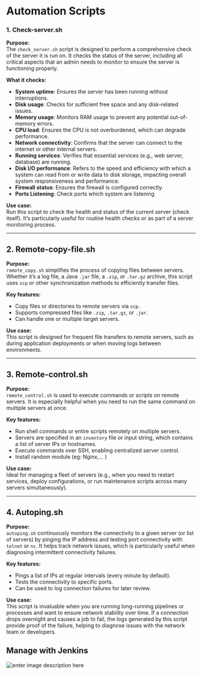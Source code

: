 # Automation Scripts
### 1. **Check-server.sh**

**Purpose:**  
The `check_server.sh` script is designed to perform a comprehensive check of the server it is run on. It checks the status of the server, including all critical aspects that an admin needs to monitor to ensure the server is functioning properly.

**What it checks:**

-   **System uptime**: Ensures the server has been running without interruptions.
-   **Disk usage**: Checks for sufficient free space and any disk-related issues.
-   **Memory usage**: Monitors RAM usage to prevent any potential out-of-memory errors.
-   **CPU load**: Ensures the CPU is not overburdened, which can degrade performance.
-   **Network connectivity**: Confirms that the server can connect to the internet or other internal servers.
-   **Running services**: Verifies that essential services (e.g., web server, database) are running. 
-   **Disk I/O performance**: Refers to the speed and efficiency with which a system can read from or write data to disk storage, impacting overall system responsiveness and performance.
-   **Firewall status**: Ensures the firewall is configured correctly.
-   **Ports Listening**: Check ports which system are listening

**Use case:**  
Run this script to check the health and status of the current server (check itself). It’s particularly useful for routine health checks or as part of a server monitoring process.

----------

## 2. **Remote-copy-file.sh**

**Purpose:**  
`remote_copy.sh` simplifies the process of copying files between servers. Whether it’s a log file, a Java `.jar` file, a `.zip`, or `.tar.gz` archive, this script uses `scp` or other synchronization methods to efficiently transfer files.

**Key features:**

-   Copy files or directories to remote servers via `scp`.
-   Supports compressed files like `.zip`, `.tar.gz`, or `.jar`.
-   Can handle one or multiple target servers.

**Use case:**  
This script is designed for frequent file transfers to remote servers, such as during application deployments or when moving logs between environments.

----------

## 3. **Remote-control.sh**

**Purpose:**  
`remote_control.sh` is used to execute commands or scripts on remote servers. It is especially helpful when you need to run the same command on multiple servers at once.

**Key features:**

-   Run shell commands or entire scripts remotely on multiple servers.
-   Servers are specified in an `inventory` file or input string, which contains a list of server IPs or hostnames.
-   Execute commands over SSH, enabling centralized server control.
-   Install random module (eg: Nginx,... )

**Use case:**  
Ideal for managing a fleet of servers (e.g., when you need to restart services, deploy configurations, or run maintenance scripts across many servers simultaneously).

----------

## 4. **Autoping.sh**

**Purpose:**  
`autoping.sh` continuously monitors the connectivity to a given server (or list of servers) by pinging the IP address and testing port connectivity with `telnet` or `nc`. It helps track network issues, which is particularly useful when diagnosing intermittent connectivity failures.

**Key features:**

-   Pings a list of IPs at regular intervals (every minute by default).
-   Tests the connectivity to specific ports.
-   Can be used to log connection failures for later review.

**Use case:**  
This script is invaluable when you are running long-running pipelines or processes and want to ensure network stability over time. If a connection drops overnight and causes a job to fail, the logs generated by this script provide proof of the failure, helping to diagnose issues with the network team or developers.
## Manage with Jenkins
![enter image description here](https://res.cloudinary.com/dgiozc0lj/image/upload/v1729081382/orpqvjokgfoysrycha2u.jpg)